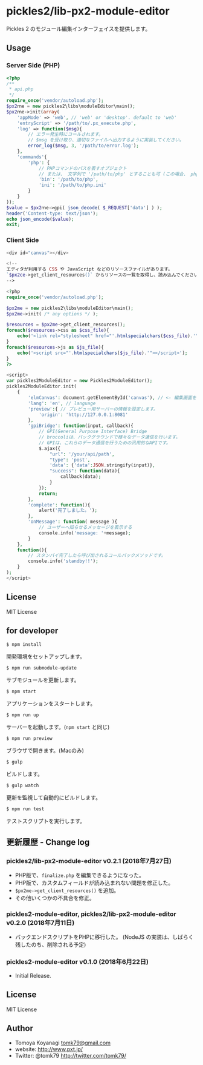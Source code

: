 # pickles2/lib-px2-module-editor

Pickles 2 のモジュール編集インターフェイスを提供します。

## Usage

### Server Side (PHP)

```php
<?php
/**
 * api.php
 */
require_once('vendor/autoload.php');
$px2ｍe = new pickles2\libs\moduleEditor\main();
$px2ｍe->init(array(
	'appMode' => 'web', // 'web' or 'desktop'. default to 'web'
	'entryScript' => '/path/to/.px_execute.php',
	'log' => function($msg){
		// エラー発生時にコールされます。
		// $msg を受け取り、適切なファイルへ出力するように実装してください。
		error_log($msg, 3, '/path/to/error.log');
	},
	'commands'{
		'php': {
			// PHPコマンドのパスを表すオブジェクト
			// または、 文字列で '/path/to/php' とすることも可 (この場合、 php.ini のパスは指定されない)
			'bin': '/path/to/php',
			'ini': '/path/to/php.ini'
		}
	}
));
$value = $px2ｍe->gpi( json_decode( $_REQUEST['data'] ) );
header('Content-type: text/json');
echo json_encode($value);
exit;
```

### Client Side

```php
<div id="canvas"></div>

<!--
エディタが利用する CSS や JavaScript などのリソースファイルがあります。
`$px2ce->get_client_resources()` からリソースの一覧を取得し、読み込んでください。
-->

<?php
require_once('vendor/autoload.php');

$px2me = new pickles2\libs\moduleEditor\main();
$px2me->init( /* any options */ );

$resources = $px2me->get_client_resources();
foreach($resources->css as $css_file){
	echo('<link rel="stylesheet" href="'.htmlspecialchars($css_file).'" />');
}
foreach($resources->js as $js_file){
	echo('<script src="'.htmlspecialchars($js_file).'"></script>');
}
?>

<script>
var pickles2ModuleEditor = new Pickles2ModuleEditor();
pickles2ModuleEditor.init(
	{
		'elmCanvas': document.getElementById('canvas'), // <- 編集画面を描画するための器となる要素
		'lang': 'en', // language
		'preview':{ // プレビュー用サーバーの情報を設定します。
			'origin': 'http://127.0.0.1:8081'
		},
		'gpiBridge': function(input, callback){
			// GPI(General Purpose Interface) Bridge
			// broccoliは、バックグラウンドで様々なデータ通信を行います。
			// GPIは、これらのデータ通信を行うための汎用的なAPIです。
			$.ajax({
				"url": '/your/api/path',
				"type": 'post',
				'data': {'data':JSON.stringify(input)},
				"success": function(data){
					callback(data);
				}
			});
			return;
		},
		'complete': function(){
			alert('完了しました。');
		},
		'onMessage': function( message ){
			// ユーザーへ知らせるメッセージを表示する
			console.info('message: '+message);
		}
	},
	function(){
		// スタンバイ完了したら呼び出されるコールバックメソッドです。
		console.info('standby!!');
	}
);
</script>
```

## License

MIT License

## for developer

```
$ npm install
```
開発環境をセットアップします。

```
$ npm run submodule-update
```
サブモジュールを更新します。

```
$ npm start
```
アプリケーションをスタートします。

```
$ npm run up
```
サーバーを起動します。(`npm start` と同じ)

```
$ npm run preview
```
ブラウザで開きます。(Macのみ)

```
$ gulp
```
ビルドします。

```
$ gulp watch
```
更新を監視して自動的にビルドします。

```
$ npm run test
```
テストスクリプトを実行します。


## 更新履歴 - Change log

### pickles2/lib-px2-module-editor v0.2.1 (2018年7月27日)

- PHP版で、`finalize.php` を編集できるようになった。
- PHP版で、カスタムフィールドが読み込まれない問題を修正した。
- `$px2me->get_client_resources()` を追加。
- その他いくつかの不具合を修正。

### pickles2-module-editor, pickles2/lib-px2-module-editor v0.2.0 (2018年7月11日)

- バックエンドスクリプトをPHPに移行した。 (NodeJS の実装は、しばらく残したのち、削除される予定)

### pickles2-module-editor v0.1.0 (2018年6月22日)

- Initial Release.


## License

MIT License


## Author

- Tomoya Koyanagi <tomk79@gmail.com>
- website: <http://www.pxt.jp/>
- Twitter: @tomk79 <http://twitter.com/tomk79/>
